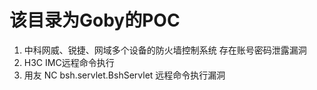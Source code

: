 # 该目录为Goby的POC
1. 中科网威、锐捷、网域多个设备的防火墙控制系统 存在账号密码泄露漏洞
2. H3C IMC远程命令执行
3. 用友 NC bsh.servlet.BshServlet 远程命令执行漏洞
